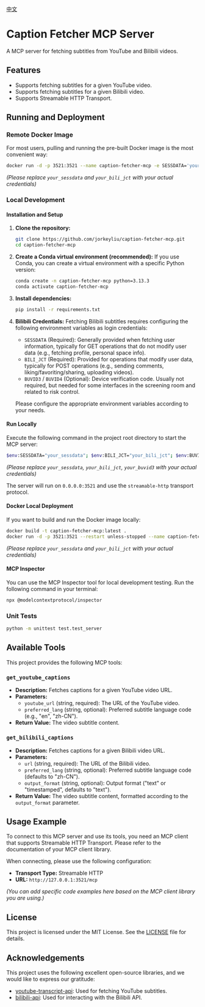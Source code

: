 [中文](README.zh.md)

# Caption Fetcher MCP Server

A MCP server for fetching subtitles from YouTube and Bilibili videos.

## Features

*   Supports fetching subtitles for a given YouTube video.
*   Supports fetching subtitles for a given Bilibili video.
*   Supports Streamable HTTP Transport.

## Running and Deployment

### Remote Docker Image

For most users, pulling and running the pre-built Docker image is the most convenient way:

```bash
docker run -d -p 3521:3521 --name caption-fetcher-mcp -e SESSDATA='your_sessdata' -e BILI_JCT='your_bili_jct' jorkeyliu/caption-fetcher-mcp:latest
```
*(Please replace `your_sessdata` and `your_bili_jct` with your actual credentials)*

### Local Development

#### Installation and Setup

1.  **Clone the repository:**
    ```bash
    git clone https://github.com/jorkeyliu/caption-fetcher-mcp.git
    cd caption-fetcher-mcp
    ```
2.  **Create a Conda virtual environment (recommended):**
    If you use Conda, you can create a virtual environment with a specific Python version:
    ```bash
    conda create -n caption-fetcher-mcp python=3.13.3
    conda activate caption-fetcher-mcp
    ```
3.  **Install dependencies:**
    ```bash
    pip install -r requirements.txt
    ```

4.  **Bilibili Credentials:**
    Fetching Bilibili subtitles requires configuring the following environment variables as login credentials:

    *   `SESSDATA` (Required): Generally provided when fetching user information, typically for GET operations that do not modify user data (e.g., fetching profile, personal space info).
    *   `BILI_JCT` (Required): Provided for operations that modify user data, typically for POST operations (e.g., sending comments, liking/favoriting/sharing, uploading videos).
    *   `BUVID3` / `BUVID4` (Optional): Device verification code. Usually not required, but needed for some interfaces in the screening room and related to risk control.

    Please configure the appropriate environment variables according to your needs.

#### Run Locally

Execute the following command in the project root directory to start the MCP server:

```bash
$env:SESSDATA="your_sessdata"; $env:BILI_JCT="your_bili_jct"; $env:BUVID3="your_buvid3"; python -m src.server
```
*(Please replace `your_sessdata`, `your_bili_jct`, `your_buvid3` with your actual credentials)*

The server will run on `0.0.0.0:3521` and use the `streamable-http` transport protocol.

#### Docker Local Deployment

If you want to build and run the Docker image locally:

```bash
docker build -t caption-fetcher-mcp:latest .
docker run -d -p 3521:3521 --restart unless-stopped --name caption-fetcher-mcp -e SESSDATA='your_sessdata' -e BILI_JCT='your_bili_jct' caption-fetcher-mcp:latest
```
*(Please replace `your_sessdata` and `your_bili_jct` with your actual credentials)*

#### MCP Inspector

You can use the MCP Inspector tool for local development testing. Run the following command in your terminal:

```bash
npx @modelcontextprotocol/inspector
```

### Unit Tests

```bash
python -m unittest test.test_server
```

## Available Tools

This project provides the following MCP tools:

### `get_youtube_captions`

*   **Description:** Fetches captions for a given YouTube video URL.
*   **Parameters:**
    *   `youtube_url` (string, required): The URL of the YouTube video.
    *   `preferred_lang` (string, optional): Preferred subtitle language code (e.g., "en", "zh-CN").
*   **Return Value:** The video subtitle content.

### `get_bilibili_captions`

*   **Description:** Fetches captions for a given Bilibili video URL.
*   **Parameters:**
    *   `url` (string, required): The URL of the Bilibili video.
    *   `preferred_lang` (string, optional): Preferred subtitle language code (defaults to "zh-CN").
    *   `output_format` (string, optional): Output format ("text" or "timestamped", defaults to "text").
*   **Return Value:** The video subtitle content, formatted according to the `output_format` parameter.

## Usage Example

To connect to this MCP server and use its tools, you need an MCP client that supports Streamable HTTP Transport. Please refer to the documentation of your MCP client library.

When connecting, please use the following configuration:

*   **Transport Type:** Streamable HTTP
*   **URL:** `http://127.0.0.1:3521/mcp`

*(You can add specific code examples here based on the MCP client library you are using.)*

## License

This project is licensed under the MIT License. See the [LICENSE](LICENSE) file for details.

## Acknowledgements

This project uses the following excellent open-source libraries, and we would like to express our gratitude:

*   [youtube-transcript-api](https://github.com/jdepoix/youtube-transcript-api): Used for fetching YouTube subtitles.
*   [bilibili-api](https://github.com/Nemo2011/bilibili-api): Used for interacting with the Bilibili API.